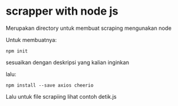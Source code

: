 # scrapper with node js

Merupakan directory untuk membuat scraping mengunakan node

Untuk membuatnya:
```
npm init
```
sesuaikan dengan deskripsi yang kalian inginkan

lalu:
```
npm install --save axios cheerio
```

Lalu untuk file scrapiing lihat contoh detik.js
